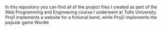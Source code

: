In this repository you can find all of the project files I created as part of the Web Programming and Engineering course I underwent at Tufts University. Proj1 implements a website for a fictional band, while Proj2 implements the popular game Wordle
